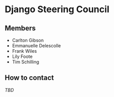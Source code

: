 # Django Steering Council

## Members

- Carlton Gibson
- Emmanuelle Delescolle
- Frank Wiles
- Lily Foote
- Tim Schilling

## How to contact

_TBD_
